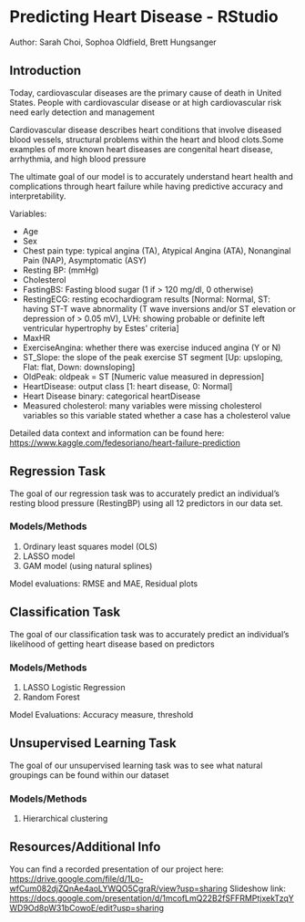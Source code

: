 # Predicting Heart Disease - RStudio

Author: Sarah Choi, Sophoa Oldfield, Brett Hungsanger


## Introduction 

Today, cardiovascular diseases are the primary cause of death in United States. People with cardiovascular disease or at high cardiovascular risk need early detection and management 

Cardiovascular disease describes heart conditions that involve diseased blood vessels, structural problems within the heart and blood clots.Some examples of more known heart diseases are congenital heart disease, arrhythmia, and high blood pressure 

The ultimate goal of our model is to accurately understand heart health and complications through heart failure while having predictive accuracy and interpretability. 

Variables: 
- Age 
- Sex 
- Chest pain type: typical angina (TA), Atypical Angina (ATA), Nonanginal Pain (NAP), Asymptomatic (ASY)
- Resting BP: (mmHg)
- Cholesterol 
- FastingBS: Fasting blood sugar (1 if > 120 mg/dl, 0 otherwise)
- RestingECG: resting ecochardiogram results [Normal: Normal, ST: having ST-T wave abnormality (T wave inversions and/or ST elevation or depression of > 0.05 mV), LVH: showing probable or definite left ventricular hypertrophy by Estes' criteria]
- MaxHR 
- ExerciseAngina: whether there was exercise induced angina (Y or N)
- ST_Slope: the slope of the peak exercise ST segment [Up: upsloping, Flat: flat, Down: downsloping]
- OldPeak: oldpeak = ST [Numeric value measured in depression]
- HeartDisease: output class [1: heart disease, 0: Normal]
- Heart Disease binary: categorical heartDisease
- Measured cholesterol: many variables were missing cholesterol variables so this variable stated whether a case has a cholesterol value

Detailed data context and information can be found here: https://www.kaggle.com/fedesoriano/heart-failure-prediction


## Regression Task 

The goal of our regression task was to accurately predict an individual’s resting blood pressure (RestingBP) using all 12 predictors in our data set.

### Models/Methods

1. Ordinary least squares model (OLS)
2. LASSO model
3. GAM model (using natural splines) 

Model evaluations: 
RMSE and MAE, Residual plots

## Classification Task 

The goal of our classification task was to accurately predict an individual’s likelihood of getting heart disease based on	predictors

### Models/Methods

1. LASSO Logistic Regression
2. Random Forest

Model Evaluations: 
Accuracy measure, threshold 

## Unsupervised Learning Task 

The goal of our unsupervised learning task was to see what natural groupings can be found within our dataset

### Models/Methods

1. Hierarchical clustering 

## Resources/Additional Info

You can find a recorded presentation of our project here: https://drive.google.com/file/d/1Lo-wfCum082djZQnAe4aoLYWQO5CgraR/view?usp=sharing
Slideshow link: https://docs.google.com/presentation/d/1mcofLmQ22B2fSFFRMPtjxekTzqYWD9Od8pW31bCowoE/edit?usp=sharing

